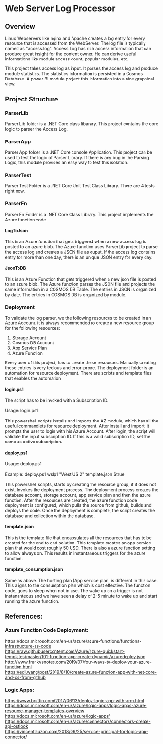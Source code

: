 # Web Server Log Processor

## Overview

Linux Webservers like nginx and Apache creates a log entry for every resource that is accessed from the WebServer. The log file is typically named as "access.log". Access Log has rich access information that can produce great insight for the content owner. He can derive useful informations like module access count, popular modules, etc.

This project takes access log as input. It parses the access log and produce module statistics. The statistics information is persisted in a Cosmos Database. A power BI module project this information into a nice graphical view.

## Project Structure

### ParserLib

Parser Lib folder is a .NET Core class libarary. This project contains the core logic to parser the Access Log.

### ParserApp

Parser App folder is a .NET Core console Application. This project can be used to test the logic of Parser Library. If there is any bug in the Parsing Logic, this module provides an easy way to test this isolation.

### ParserTest

Parser Test Folder is a .NET Core Unit Test Class Library. There are 4 tests right now.

### ParserFn

Parser Fn Folder is a .NET Core Class Library. This project implements the Azure function code.

#### LogToJson

This is an Azure function that gets triggered when a new access log is posted to an azure blob. The Azure function uses ParserLib project to parse the access log and creates a JSON file as ouput. If the access log contains entry for more than one day, there is an unique JSON entry for every day.

#### JsonToDB

This is an Azure Function that gets triggered when a new json file is posted to an azure blob. The Azure function parses the JSON file and projects the same information in a COSMOS DB Table. The entries in JSON is organized by date. The entries in COSMOS DB is organized by module.

### Deployment

To validate the log parser, we the following resources to be created in an Azure Account. It is always recommended to create a new resource group for the following resources:

1. Storage Account
2. Cosmos DB Account
3. App Service Plan
4. Azure Function

Every user of this project, has to create these resources. Manually creating these entries is very tedious and error-prone. The deployment folder is an automation for resource deployment. There are scripts and template files that enables the automation

#### login.ps1

The script has to be invoked with a Subscription ID.
<br>
<br>
Usage: login.ps1 <subscriptionId>
<br>
<br>
This powershell scripts installs and imports the AZ module, which has all the useful commandlets for resource deployment. After install and import, it prompts the user to login with his Azure Account. After login, the script will validate the input subscription ID. If this is a valid subscription ID, set the same as active subscription.
<br>

#### deploy.ps1

Usage: deploy.ps1 <resourcegroupname> <location> <teplatename> <overwriteresources>
<br>
<br>
Example: deploy.ps1 wslp1 "West US 2" template.json \$true
<br>
<br>
This powershell scripts, starts by creating the resource group, if it does not exist. Invokes the deployment process. The deployment process creates the database account, storage account, app service plan and then the azure function. After the resources are created, the azure function code deployment is configured, which pulls the source from github, builds and deploys the code. Once the deployment is complete, the script creates the database and collection within the database.

#### template.json

This is the template file that encapsulates all the resources that has to be created for the end to end solution. This template creates an app service plan that would cost roughly 50 USD. There is also a azure function setting to allow always on. This results in instantaneous triggers for the azure function.

#### template_consumption.json

Same as above. The hosting plan (App service plan) is different in this case. This aligns to the consumption plan which is cost effective. The function code, goes to sleep when not in use. The wake up on a trigger is not instananteous and we have seen a delay of 2-5 minute to wake up and start running the azure function.

## References:

### Azure Function Code Deployment:

https://docs.microsoft.com/en-us/azure/azure-functions/functions-infrastructure-as-code
<br>
https://raw.githubusercontent.com/Azure/azure-quickstart-templates/master/101-function-app-create-dynamic/azuredeploy.json
<br>
http://www.frankysnotes.com/2019/07/four-ways-to-deploy-your-azure-function.html
<br>
https://edi.wang/post/2019/8/10/create-azure-function-app-with-net-core-and-cd-from-github

### Logic Apps:

https://www.bruttin.com/2017/06/13/deploy-logic-app-with-arm.html
<br>
https://docs.microsoft.com/en-us/azure/logic-apps/logic-apps-azure-resource-manager-templates-overview
<br>
https://docs.microsoft.com/en-us/azure/logic-apps/
<br>
https://docs.microsoft.com/en-us/azure/connectors/connectors-create-api-outlook
<br>
https://vincentlauzon.com/2018/09/25/service-principal-for-logic-app-connector/
